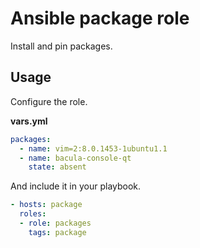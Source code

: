 # Ansible package role

Install and pin packages.

## Usage

Configure the role.

**vars.yml**

```yml
packages:
  - name: vim=2:8.0.1453-1ubuntu1.1
  - name: bacula-console-qt
    state: absent
```

And include it in your playbook.

```yml
- hosts: package
  roles:
  - role: packages
    tags: package
```
